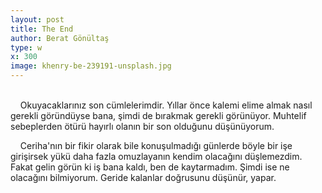 ```yaml
---
layout: post
title: The End
author: Berat Gönültaş
type: w
x: 300
image: khenry-be-239191-unsplash.jpg
---
```

<br/>
&nbsp;&nbsp;&nbsp;&nbsp;Okuyacaklarınız son cümlelerimdir. Yıllar önce kalemi elime almak nasıl gerekli göründüyse bana, şimdi de bırakmak gerekli görünüyor. Muhtelif sebeplerden ötürü hayırlı olanın bir son olduğunu düşünüyorum.

&nbsp;&nbsp;&nbsp;&nbsp;Ceriha'nın bir fikir olarak bile konuşulmadığı günlerde böyle bir işe girişirsek yükü daha fazla omuzlayanın kendim olacağını düşlemezdim. Fakat gelin görün ki iş bana kaldı, ben de kaytarmadım. Şimdi ise ne olacağını bilmiyorum. Geride kalanlar doğrusunu düşünür, yapar.
